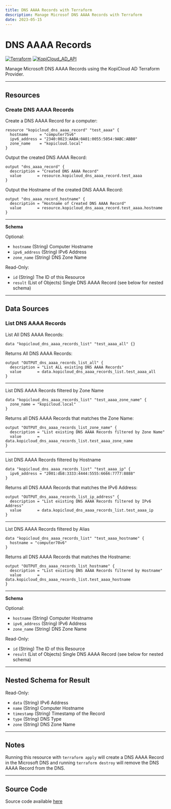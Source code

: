 ```yaml
---
title: DNS AAAA Records with Terraform
description: Manage Microsof DNS AAAA Records with Terraform
date: 2023-05-15
---
```


# DNS AAAA Records
[![Terraform](https://img.shields.io/badge/terraform-v1.3+-blue.svg)](https://www.terraform.io/downloads.html) [![KopiCloud_AD_API](https://img.shields.io/badge/kopiCloud_ad-v1.0+-blueviolet.svg)](https://adapi.kopicloud.com)

Manage Microsoft DNS AAAA Records using the KopiCloud AD Terraform Provider.

----

## Resources

### Create DNS AAAA Records

Create a DNS AAAA Record for a computer:

```
resource "kopicloud_dns_aaaa_record" "test_aaaa" {
  hostname     = "computer75v6"
  ipv6_address = "2340:0023:AABA:0A01:0055:5054:9ABC:ABB0"
  zone_name    = "kopicloud.local"
}
```


Output the created DNS AAAA Record:

```
output "dns_aaaa_record" {
  description = "Created DNS AAAA Record"
  value       = resource.kopicloud_dns_aaaa_record.test_aaaa
}
```


Output the Hostname of the created DNS AAAA Record:

```
output "dns_aaaa_record_hostname" {
  description = "Hostname of Created DNS AAAA Record"
  value       = resource.kopicloud_dns_aaaa_record.test_aaaa.hostname
}
```

----

**Schema**

Optional:

- ```hostname``` (String) Computer Hostname
- ```ipv6_address``` (String) IPv6 Address
- ```zone_name``` (String) DNS Zone Name

Read-Only:

- ```id``` (String) The ID of this Resource
- ```result``` (List of Objects) Single DNS AAAA Record (see below for nested schema)

----

## Data Sources

### List DNS AAAA Records

List All DNS AAAA Records:

```
data "kopicloud_dns_aaaa_records_list" "test_aaaa_all" {}
```


Returns All DNS AAAA Records:

```
output "OUTPUT_dns_aaaa_records_list_all" {
  description = "List ALL existing DNS AAAA Records"
  value       = data.kopicloud_dns_aaaa_records_list.test_aaaa_all
}
```

----

List DNS AAAA Records filtered by Zone Name

```
data "kopicloud_dns_aaaa_records_list" "test_aaaa_zone_name" {
  zone_name = "kopicloud.local"
}
```


Returns all DNS AAAA Records that matches the Zone Name:

```
output "OUTPUT_dns_aaaa_records_list_zone_name" {
  description = "List existing DNS AAAA Records filtered by Zone Name"
  value       = data.kopicloud_dns_aaaa_records_list.test_aaaa_zone_name
}
```

----

List DNS AAAA Records filtered by Hostname

```
data "kopicloud_dns_aaaa_records_list" "test_aaaa_ip" {
  ipv6_address = "2001:db8:3333:4444:5555:6666:7777:8888"
}
```


Returns all DNS AAAA Records that matches the IPv6 Address:

```
output "OUTPUT_dns_aaaa_records_list_ip_address" {
  description = "List existing DNS AAAA Records filtered by IPv6 Address"
  value       = data.kopicloud_dns_aaaa_records_list.test_aaaa_ip
}
```

----

List DNS AAAA Records filtered by Alias

```
data "kopicloud_dns_aaaa_records_list" "test_aaaa_hostname" {
  hostname = "computer70v6"
}
```


Returns all DNS AAAA Records that matches the Hostname:

```
output "OUTPUT_dns_aaaa_records_list_hostname" {
  description = "List existing DNS AAAA Records filtered by Hostname"
  value       = data.kopicloud_dns_aaaa_records_list.test_aaaa_hostname
}
```

----

**Schema**

Optional:

- ```hostname``` (String) Computer Hostname
- ```ipv6_address``` (String) IPv6 Address
- ```zone_name``` (String) DNS Zone Name

Read-Only:

- ```id``` (String) The ID of this Resource
- ```result``` (List of Objects) Single DNS AAAA Record (see below for nested schema)

----

## Nested Schema for Result

Read-Only:

- ```data``` (String) IPv6 Address
- ```name``` (String) Computer Hostname
- ```timestamp``` (String) Timestamp of the Record
- ```type``` (String) DNS Type
- ```zone``` (String) DNS Zone Name

----

## Notes

Running this resource with ```terraform apply``` will create a DNS AAAA Record in the Microsoft DNS and running ```terraform destroy``` will remove the DNS AAAA Record from the DNS.

----

## Source Code

Source code available [here](https://github.com/KopiCloud-AD-API/terraform-kopicloud-ad-api-dns-aaaa-records)
